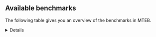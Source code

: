 ## Available benchmarks
The following table gives you an overview of the benchmarks in MTEB.

<details>

<!-- This allows the table to be autogenerated in the future: -->
<!-- BENCHMARKS TABLE START -->

| Name | Leaderboard name | # Tasks | Task Types | Domains | Languages |
|------|------------------|---------|------------|---------|-----------|
| [BEIR](https://arxiv.org/abs/2104.08663) | BEIR | 15 | Retrieval: 15 | [Programming, Encyclopaedic, News, Academic, Social, Blog, Medical, Financial, Written, Non-fiction, Web, Reviews, Government] | eng |
| [BEIR-NL](https://arxiv.org/abs/2412.08329) | BEIR-NL | 15 | Retrieval: 15 | [Encyclopaedic, Academic, Medical, Non-fiction, Written, Web] | nld |
| [BRIGHT](https://brightbenchmark.github.io/) | BRIGHT | 1 | Retrieval: 1 | [Written, Non-fiction] | eng |
| [BRIGHT (long)](https://brightbenchmark.github.io/) | BRIGHT (long) | 1 | Retrieval: 1 | [Written, Non-fiction] | eng |
| [BuiltBench(eng)](https://arxiv.org/abs/2411.12056) | BuiltBench(eng) | 4 | Clustering: 2, Retrieval: 1, Reranking: 1 | [Engineering, Written] | eng |
| [ChemTEB](https://arxiv.org/abs/2412.00532) | Chemical | 27 | BitextMining: 1, Classification: 17, Clustering: 2, PairClassification: 5, Retrieval: 2 | [Chemistry] | deu,nld,msa,kor,por,zho,spa,hin,jpn,tur,eng,fra,ces |
| [CoIR](https://github.com/CoIR-team/coir) | Code Information Retrieval | 10 | Retrieval: 10 | [Programming, Written] | go,ruby,sql,php,java,python,c++,eng,javascript |
| [CodeRAG](https://arxiv.org/abs/2406.14497) | CodeRAG | 4 | Reranking: 4 | [Programming] | python |
| [Encodechka](https://github.com/avidale/encodechka) | Encodechka | 7 | STS: 2, Classification: 4, PairClassification: 1 | [News, Social, Non-fiction, Written, Fiction, Web, Government] | rus |
| [FollowIR](https://arxiv.org/abs/2403.15246) | Instruction Following | 3 | InstructionRetrieval: 3 | [Written, News] | eng |
| [LongEmbed](https://arxiv.org/abs/2404.12096v2) | Long-context Retrieval | 6 | Retrieval: 6 | [Encyclopaedic, Academic, Blog, Written, Non-fiction, Fiction, Spoken] | eng |
| [MIEB(Img)](https://arxiv.org/abs/2504.10471) | Image only | 49 | Any2AnyRetrieval: 15, ImageClassification: 22, ImageClustering: 5, VisualSTS(eng): 5, VisualSTS(multi): 2 | [Scene, Encyclopaedic, News, Social, Blog, Medical, Written, Non-fiction, Web, Reviews, Spoken] | deu,nld,kor,por,ara,spa,pol,rus,ita,tur,cmn,eng,fra |
| [MIEB(Multilingual)](https://arxiv.org/abs/2504.10471) | Image-Text, Multilingual | 130 | ImageClassification: 22, ImageClustering: 5, ZeroShotClassification: 23, VisionCentricQA: 6, Compositionality: 7, VisualSTS(eng): 7, Any2AnyRetrieval: 45, DocumentUnderstanding: 10, Any2AnyMultilingualRetrieval: 3, VisualSTS(multi): 2 | [Scene, Encyclopaedic, News, Academic, Social, Blog, Medical, Constructed, Written, Non-fiction, Web, Reviews, Spoken] | kor,quz,vie,rus,hrv,heb,tha,ces,ben,por,swe,swa,ron,eng,fra,deu,bul,ind,fin,hun,tel,pol,hin,jpn,tur,nor,cmn,fil,mri,est,nld,dan,ell,zho,ara,spa,fas,ita,ukr |
| [MIEB(eng)](https://arxiv.org/abs/2504.10471) | Image-Text, English | 125 | ImageClassification: 22, ImageClustering: 5, ZeroShotClassification: 23, VisionCentricQA: 6, Compositionality: 7, VisualSTS(eng): 7, Any2AnyRetrieval: 45, DocumentUnderstanding: 10 | [Scene, Encyclopaedic, News, Academic, Social, Blog, Medical, Constructed, Written, Non-fiction, Web, Reviews, Spoken] | eng |
| [MIEB(lite)](https://arxiv.org/abs/2504.10471) | Image-Text, Lite | 51 | ImageClassification: 8, ImageClustering: 2, ZeroShotClassification: 7, VisionCentricQA: 5, Compositionality: 6, VisualSTS(eng): 2, VisualSTS(multi): 2, Any2AnyRetrieval: 11, DocumentUnderstanding: 6, Any2AnyMultilingualRetrieval: 2 | [Scene, Encyclopaedic, News, Academic, Social, Blog, Medical, Written, Non-fiction, Web, Reviews, Spoken] | kor,quz,rus,vie,hrv,heb,tha,ces,ben,por,swe,swa,ron,eng,fra,deu,bul,ind,fin,hun,tel,pol,hin,tur,jpn,nor,cmn,fil,mri,est,nld,dan,ell,zho,ara,spa,ita,fas,ukr |
| [MINERSBitextMining](https://arxiv.org/pdf/2406.07424) | MINERSBitextMining | 7 | BitextMining: 7 | [Reviews, Written, Social] | swg,tgl,vie,fry,lfn,max,nds,hrv,gla,tha,mad,por,gle,amh,eng,fra,deu,lvs,bul,mon,fin,epo,bug,yue,tur,afr,dsb,nij,srp,bhp,aze,rej,fao,tzl,bel,xho,nov,bos,kur,heb,pcm,bew,ces,tuk,swe,sqi,cym,uig,mhr,jav,zsm,uzb,sun,hsb,ind,pol,khm,hin,csb,cmn,pes,ibo,est,yor,ell,spa,ast,mak,mui,abs,kaz,kor,slk,rus,hye,cbk,bjn,kzj,tam,war,min,ben,dtp,slv,yid,kat,mkd,hau,ron,mal,hun,wuu,nld,nno,lat,urd,kab,eus,mar,pam,ina,nob,ban,ile,cor,oci,gsw,cat,arz,pms,ang,ace,tat,swh,bbc,tel,ido,jpn,bre,orv,ceb,cha,glg,lit,dan,ara,awa,arq,ita,ukr,ber,isl |
| MTEB(Code, v1) | Code | 12 | Retrieval: 12 | [Programming, Written] | go,shell,swift,ruby,scala,sql,php,typescript,java,c,python,rust,c++,eng,javascript |
| MTEB(Europe, v1) | European | 74 | BitextMining: 7, Classification: 21, Clustering: 8, Retrieval: 15, InstructionRetrieval: 3, MultilabelClassification: 2, PairClassification: 6, Reranking: 3, STS: 9 | [Legal, Subtitles, Social, Medical, Religious, Reviews, Programming, Encyclopaedic, Academic, Blog, Constructed, Fiction, Non-fiction, Web, Government, News, Financial, Written, Spoken] | eus,lav,slk,hrv,nob,ces,swe,por,slv,gle,ron,eng,mlt,fra,deu,bul,fin,hun,pol,est,nld,lit,dan,rom,ell,spa,nno,ita,fao,isl |
| MTEB(Indic, v1) | Indic | 23 | BitextMining: 4, Clustering: 1, Classification: 13, PairClassification: 1, Retrieval: 2, Reranking: 1, STS: 1 | [Encyclopaedic, News, Social, Constructed, Fiction, Religious, Non-fiction, Legal, Written, Web, Reviews, Government, Spoken] | mni,brx,ory,hne,mar,sat,gom,bod,tam,raj,doi,ben,pan,boy,eng,mal,snd,pus,gbm,guj,tel,kan,san,hin,asm,bho,bgc,npi,mup,awa,nep,mwr,urd,kas,mai |
| MTEB(Law, v1) | Legal | 8 | Retrieval: 8 | [Legal, Written] | deu,eng,zho |
| MTEB(Medical, v1) | Medical | 12 | Retrieval: 9, Clustering: 2, Reranking: 1 | [Academic, Medical, Written, Non-fiction, Web, Government] | kor,zho,pol,spa,ara,rus,vie,cmn,eng,fra |
| MTEB(Multilingual, v1) | Multilingual | 132 | BitextMining: 13, Classification: 43, Clustering: 17, Retrieval: 18, InstructionRetrieval: 3, MultilabelClassification: 5, PairClassification: 11, Reranking: 6, STS: 16 | [Legal, Subtitles, Social, Medical, Religious, Entertainment, Reviews, Programming, Encyclopaedic, Academic, Blog, Constructed, Fiction, Non-fiction, Web, Government, News, Financial, Written, Spoken] | srm,arl,nou,swg,kdc,fry,max,nds,aak,kiw,ntp,sat,bgs,nfa,tet,apu,ncl,bzj,alp,cbu,nss,lmo,agr,gle,apr,zty,ter,dob,dwy,fra,msc,sab,deu,prs,lvs,mon,sps,sim,lij,sxb,tur,aii,hbo,cpc,cgc,nus,dah,kpj,kwi,abx,orm,hlt,ksj,zho,rej,kpx,zas,ape,agg,meu,xav,xtm,mwc,suz,mwe,ztq,otn,cab,gaw,gdn,mwp,wim,cbs,mbl,uvl,xho,bmk,kde,chv,atb,mbb,bew,tuk,cta,bqp,sey,ckb,poe,ton,xsi,gaz,bgt,mgw,vec,snd,bdd,pus,gfk,nhw,sin,hns,opm,ajp,uzb,msy,pio,mqj,awx,mto,tum,zsm,csb,zap,toj,aeb,msa,viv,ata,aoi,bjp,ell,tif,rop,spy,mio,mlg,kac,mir,mhl,kaz,mey,lav,kmo,sgb,kmh,bsp,knv,lbk,slk,mav,mmx,lcm,nhu,mgc,kik,zsr,pap,huv,gvs,war,jiv,hui,gnn,sue,ake,pjt,wro,kat,miz,boy,ziw,mkl,ron,aly,wmt,tdt,maz,mic,urt,kmb,tvk,nhg,yka,blw,mxp,san,aby,nor,wbi,mop,yre,ary,awb,gux,nld,mih,tnn,cot,gul,jic,yby,kbp,mie,bbr,lat,sll,kgp,ewe,mwf,gum,tgp,ffm,att,cui,kql,ssg,ese,tgk,bmu,mar,pam,nya,ban,mpm,esk,cak,kyg,qvn,ngp,spp,tpt,fue,zyp,qvc,als,mlt,aoj,tku,tpa,swh,guj,tel,tof,ido,orv,fil,zaj,glg,azg,guh,lit,mib,nso,mxq,nwi,lin,srn,fur,bkd,fuc,spl,bpr,ulk,aer,chf,atg,blz,nop,cso,vid,bki,mco,ksd,tgl,dzo,mdy,dgz,ikw,msk,rwo,hrv,tir,bao,isn,mad,srq,soy,acf,uvh,cof,cop,bmr,amh,khz,heg,dik,tiy,csy,xtd,bul,mca,wmw,fin,epo,zai,boj,kqf,uri,yaa,asm,aau,mri,lua,rug,kmu,shj,tuf,zpz,eri,bhp,lac,aze,mig,trc,scn,nep,fao,tnp,tzl,nhy,too,hvn,smk,bel,gym,mkj,lao,rgu,zul,bos,luo,pao,heb,npl,tgo,pcm,nak,mxt,nhi,qvs,tzo,upv,fuf,jae,cym,kpf,cbv,uig,mhr,bam,poh,hat,mux,omw,ong,poy,ind,yva,zar,kms,knc,roo,pol,bbb,pon,hin,apc,snc,cmn,khk,ibo,car,bkq,ber,rmy,djk,kqw,tos,emi,lww,cav,kyz,acu,gui,ast,maa,mbh,nqo,mui,abs,nho,reg,brx,acq,kmk,ilo,ksr,iou,mjc,cpa,ttc,ycn,yrb,nbq,eko,dif,tiw,bjn,cnl,gyr,kir,min,kqc,kzj,ben,dww,zam,tah,klv,dtp,tyv,pan,dyu,huu,met,xnn,msb,ncu,hto,mpx,kze,lif,kud,gof,lex,mkn,hun,qul,txu,acr,wuu,mcp,taq,mil,hix,kwd,mpj,kam,ian,waj,kon,aey,khs,nsn,tsn,obo,kpr,mle,ktm,nii,wiv,dji,ars,tbg,kab,nyu,tew,eus,mni,kmg,yss,pag,uzn,chk,svk,azb,mva,tav,nif,ngu,con,jac,mna,wal,cme,hub,ina,apw,lbb,cjv,gnw,szl,oci,qxo,cat,gsw,quc,pms,ang,quf,aka,ssx,shn,nde,box,cjo,gdr,gng,yuj,anh,kaq,aui,noa,nhe,wat,mps,wnu,bkx,maq,bre,kiz,guo,nnq,dan,tte,mlh,avt,yle,bco,wap,mbc,kje,kpg,awk,bjk,kpw,tlf,chq,ppo,yal,myy,gla,soq,apn,imo,sna,doi,wnc,som,kdl,not,tna,crn,hmn,tcs,etr,mzz,kea,kek,agn,mya,mag,bvd,bug,bhl,are,iws,amm,ctu,afr,dsb,pir,bps,srp,plu,qvh,zga,kwf,mcr,sbk,ghs,arn,kqa,cmo,auy,bus,ptu,aso,sgz,zpm,kbm,krc,mcq,zav,kvn,mks,cni,kbq,yaq,swe,taj,top,ayr,yon,mek,gvf,ydd,pab,abt,srd,hsb,qxn,cwe,tbz,tnk,beo,pes,myw,kbh,jao,rai,for,mqb,yor,shi,ura,cbr,snn,ven,fas,mak,aaz,byx,cbi,fij,rmc,ory,kor,azj,rus,xbi,hye,smo,mxb,tso,nas,tbf,mee,tam,arp,otq,zlm,gai,row,slv,div,dhg,aai,yid,emp,agm,jid,mkd,bjv,hau,cax,cap,rkb,apz,alq,enq,kue,pad,snp,tke,toc,glv,quh,zpu,bjr,mph,tim,umb,bba,bvr,boa,mau,leu,aia,npi,wuv,okv,hop,mpp,nuy,nin,kup,kyc,urb,mbs,wol,msm,run,mcf,mos,yut,auc,adz,ame,hmo,kkc,mcb,bsn,bzh,azz,xon,arb,xed,zia,ltz,tac,mti,ign,pri,piu,wos,zca,cor,ile,zad,xla,swa,chd,bmh,amu,klt,kkl,ubr,tpi,tca,amr,crh,agu,agt,bhg,cek,dgr,jpn,bxh,daa,ood,plt,ceb,big,nch,dad,ltg,pls,sah,caa,mgh,zac,ara,awa,ita,pma,arq,usp,ukr,kas,isl,mit,qwh,uli,vie,lfn,gwi,zos,qxh,tha,sco,lid,mvn,raj,ntu,sus,cao,nys,por,cnt,wrs,nab,tcz,yuw,cac,zat,poi,eng,nvm,tuc,tmd,wrk,kmr,maj,amp,gbm,cuc,bon,ubu,ots,yue,amf,gun,twi,chz,clu,gup,kos,tnc,sot,nij,nko,wsk,cux,dwr,rom,aon,bqc,byr,cya,dgc,udu,mwr,wiu,qup,fuv,amx,ikk,knf,kyq,seh,tee,ncj,tod,quy,nov,hne,qve,grn,kjs,zpl,kur,mmo,anv,bsj,cpb,ces,tzm,caf,stp,mlp,otm,sri,qub,shp,bem,sqi,qvz,bak,cbc,rro,beu,jav,mcd,cut,lim,jni,agd,gmv,sun,usa,amo,khm,kbc,ctp,tbo,bho,kyf,est,jvn,cuk,mpt,hch,muy,spa,cth,ded,myu,tzj,cjk,tpz,bzd,crx,yad,pbt,haw,ino,ons,zpq,djr,acm,ndj,urw,cbk,kgk,qvw,zpo,bod,sua,geb,ruf,zaa,pah,gvn,bjz,vmy,faa,kew,knj,lus,med,dov,amn,kgf,naf,mal,zpv,amk,spm,cbt,grc,snx,kin,zab,gub,ndg,bef,sbe,dop,yap,mam,lug,fuh,sja,sny,hot,wbp,buk,nno,mup,inb,urd,glk,ipi,mai,wer,mox,cub,far,nlg,ebk,ote,kwj,tue,tbc,gah,gam,bss,llg,aom,taw,yml,fai,prf,nob,gom,fon,mbt,swp,qvm,arz,cle,ssw,lgl,ace,bea,hla,wed,zaw,nhr,tat,tsw,ntj,cco,pib,tuo,wln,cpu,sbs,sag,kan,nna,bbc,bnp,cpy,myk,hus,meq,kto,ptp,cha,ssd,bgc,zao,atd,pwg,tfr,txq,bch,gvc,kvg,zpc,ixl,mbj,nca,ken,apb,kne |
| [MTEB(Scandinavian, v1)](https://kennethenevoldsen.github.io/scandinavian-embedding-benchmark/) | Scandinavian | 28 | BitextMining: 2, Classification: 13, Retrieval: 7, Clustering: 6 | [Encyclopaedic, News, Social, Blog, Written, Fiction, Non-fiction, Legal, Web, Reviews, Government, Spoken] | dan,swe,nno,fao,nob,isl |
| [MTEB(cmn, v1)](https://github.com/FlagOpen/FlagEmbedding/tree/master/research/C_MTEB) | Chinese | 32 | Retrieval: 8, Reranking: 4, PairClassification: 2, Clustering: 4, STS: 7, Classification: 7 | [Academic, Medical, Financial, Non-fiction, Written, Entertainment, Government] | cmn |
| [MTEB(deu, v1)](https://arxiv.org/html/2401.02709v1) | German | 19 | Classification: 6, Clustering: 4, PairClassification: 2, Reranking: 1, Retrieval: 4, STS: 2 | [Encyclopaedic, News, Written, Non-fiction, Legal, Web, Reviews, Spoken] | deu |
| MTEB(eng, v1) | English Legacy | 56 | Classification: 12, Retrieval: 15, Clustering: 11, Reranking: 4, STS: 10, PairClassification: 3, Summarization: 1 | [Programming, Encyclopaedic, News, Academic, Social, Blog, Medical, Financial, Written, Non-fiction, Web, Reviews, Government, Spoken] | eng |
| MTEB(eng, v2) | English | 41 | Retrieval: 10, Clustering: 8, Reranking: 2, STS: 9, Classification: 8, PairClassification: 3, Summarization: 1 | [Programming, Encyclopaedic, News, Academic, Social, Blog, Medical, Financial, Written, Non-fiction, Web, Reviews, Spoken] | eng |
| MTEB(fas, beta) | Farsi (BETA) | 60 | Classification: 18, Clustering: 5, PairClassification: 8, Reranking: 2, Retrieval: 21, STS: 3, BitextMining: 3 | [Encyclopaedic, News, Academic, Social, Blog, Medical, Written, Religious, Web, Reviews, Spoken] | fas |
| [MTEB(fra, v1)](https://arxiv.org/abs/2405.20468) | French | 25 | Classification: 6, Clustering: 7, PairClassification: 1, Reranking: 2, Retrieval: 5, STS: 3, Summarization: 1 | [Encyclopaedic, News, Academic, Social, Written, Non-fiction, Legal, Web, Reviews, Spoken] | eng,fra |
| [MTEB(jpn, v1)](https://github.com/sbintuitions/JMTEB) | Japanese | 16 | Clustering: 2, Classification: 4, STS: 2, PairClassification: 1, Retrieval: 6, Reranking: 1 | [Encyclopaedic, News, Academic, Written, Non-fiction, Web, Reviews, Spoken] | jpn |
| MTEB(kor, v1) | Korean | 6 | Classification: 1, Reranking: 1, Retrieval: 2, STS: 2 | [Encyclopaedic, News, Written, Web, Reviews, Spoken] | kor |
| [MTEB(pol, v1)](https://arxiv.org/abs/2405.10138) | Polish | 17 | Classification: 7, Clustering: 3, PairClassification: 4, STS: 3 | [News, Academic, Social, Written, Fiction, Non-fiction, Legal, Web, Reviews, Spoken] | pol |
| [MTEB(rus, v1)](https://aclanthology.org/2023.eacl-main.148/) | Russian | 23 | Classification: 9, Clustering: 3, MultilabelClassification: 2, PairClassification: 1, Reranking: 2, Retrieval: 3, STS: 3 | [Encyclopaedic, News, Academic, Social, Blog, Written, Web, Reviews, Spoken] | rus |
| [NanoBEIR](https://huggingface.co/collections/zeta-alpha-ai/nanobeir-66e1a0af21dfd93e620cd9f6) | NanoBEIR | 13 | Retrieval: 13 | [Encyclopaedic, News, Academic, Social, Medical, Non-fiction, Written, Web] | eng |
| [RAR-b](https://arxiv.org/abs/2404.06347) | Reasoning retrieval | 17 | Retrieval: 17 | [Programming, Written, Encyclopaedic] | eng |

<!-- BENCHMARKS TABLE END -->
